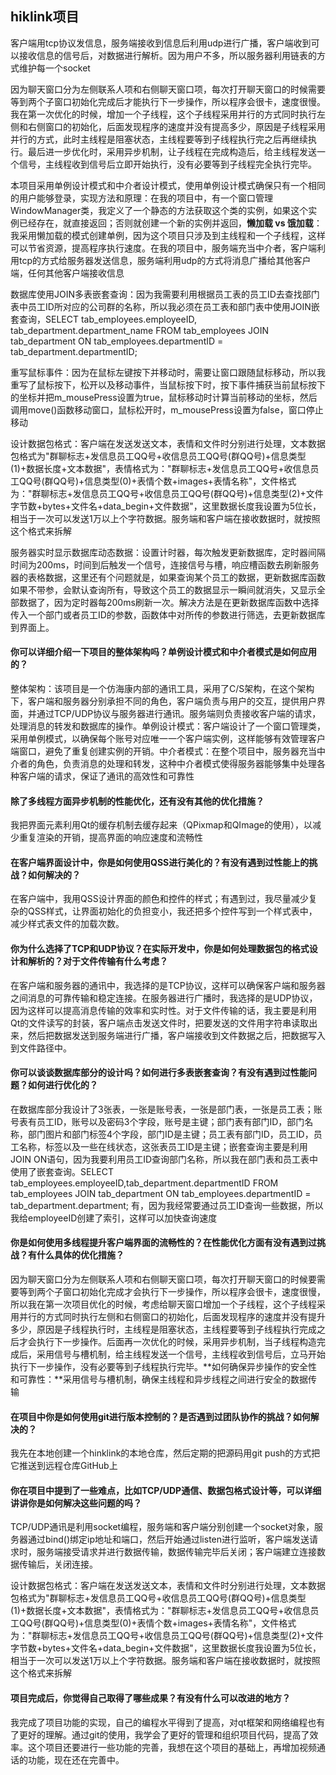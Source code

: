 ## hiklink项目

客户端用tcp协议发信息，服务端接收到信息后利用udp进行广播，客户端收到可以接收信息的信号后，对数据进行解析。因为用户不多，所以服务器利用链表的方式维护每一个socket

因为聊天窗口分为左侧联系人项和右侧聊天窗口项，每次打开聊天窗口的时候需要等到两个子窗口初始化完成后才能执行下一步操作，所以程序会很卡，速度很慢。我在第一次优化的时候，增加一个子线程，这个子线程采用并行的方式同时执行左侧和右侧窗口的初始化，后面发现程序的速度并没有提高多少，原因是子线程采用并行的方式，此时主线程是阻塞状态，主线程要等到子线程执行完之后再继续执行。最后进一步优化时，采用异步机制，让子线程在完成构造后，给主线程发送一个信号，主线程收到信号后立即开始执行，没有必要等到子线程完全执行完毕。

本项目采用单例设计模式和中介者设计模式，使用单例设计模式确保只有一个相同的用户能够登录，实现方法和原理：在我的项目中，有一个窗口管理WindowManager类，我定义了一个静态的方法获取这个类的实例，如果这个实例已经存在，就直接返回；否则就创建一个新的实例并返回，**懒加载 vs 饿加载**：我采用懒加载的模式创建单例，因为这个项目只涉及到主线程和一个子线程，这样可以节省资源，提高程序执行速度。在我的项目中，服务端充当中介者，客户端利用tcp的方式给服务器发送信息，服务端利用udp的方式将消息广播给其他客户端，任何其他客户端接收信息

数据库使用JOIN多表嵌套查询：因为我需要利用根据员工表的员工ID去查找部门表中员工ID所对应的公司群的名称，所以我必须在员工表和部门表中使用JOIN嵌套查询，SELECT tab_employees.employeeID, tab_department.department_name FROM tab_employees JOIN tab_department ON tab_employees.departmentID = tab_department.departmentID;

重写鼠标事件：因为在鼠标左键按下并移动时，需要让窗口跟随鼠标移动，所以我重写了鼠标按下，松开以及移动事件，当鼠标按下时，按下事件捕获当前鼠标按下的坐标并把m_mousePress设置为true，鼠标移动时计算当前移动的坐标，然后调用move()函数移动窗口，鼠标松开时，m_mousePress设置为false，窗口停止移动

设计数据包格式：客户端在发送发送文本，表情和文件时分别进行处理，文本数据包格式为"群聊标志+发信息员工QQ号+收信息员工QQ号(群QQ号)+信息类型(1)+数据长度+文本数据"，表情格式为："群聊标志+发信息员工QQ号+收信息员工QQ号(群QQ号)+信息类型(0)+表情个数+images+表情名称"，文件格式为："群聊标志+发信息员工QQ号+收信息员工QQ号(群QQ号)+信息类型(2)+文件字节数+bytes+文件名+data_begin+文件数据"，这里数据长度我设置为5位长，相当于一次可以发送1万以上个字符数据。服务端和客户端在接收数据时，就按照这个格式来拆解

服务器实时显示数据库动态数据：设置计时器，每次触发更新数据库，定时器间隔时间为200ms，时间到后触发一个信号，连接信号与槽，响应槽函数去刷新服务器的表格数据，这里还有个问题就是，如果查询某个员工的数据，更新数据库函数如果不带参，会默认查询所有，导致这个员工的数据显示一瞬间就消失，又显示全部数据了，因为定时器每200ms刷新一次。解决方法是在更新数据库函数中选择传入一个部门或者员工ID的参数，函数体中对所传的参数进行筛选，去更新数据库到界面上。

#### 你可以详细介绍一下项目的整体架构吗？单例设计模式和中介者模式是如何应用的？

整体架构：该项目是一个仿海康内部的通讯工具，采用了C/S架构，在这个架构下，客户端和服务器分别承担不同的角色，客户端负责与用户的交互，提供用户界面，并通过TCP/UDP协议与服务器进行通讯。服务端则负责接收客户端的请求，处理消息的转发和数据库的操作。单例设计模式：客户端设计了一个窗口管理类，采用单例模式，以确保每个账号对应唯一一个客户端实例，这样能够有效管理客户端窗口，避免了重复创建实例的开销。中介者模式：在整个项目中，服务器充当中介者的角色，负责消息的处理和转发，这种中介者模式使得服务器能够集中处理各种客户端的请求，保证了通讯的高效性和可靠性

#### 除了多线程方面异步机制的性能优化，还有没有其他的优化措施？

我把界面元素利用Qt的缓存机制去缓存起来（QPixmap和QImage的使用），以减少重复渲染的开销，提高界面的响应速度和流畅性

#### 在客户端界面设计中，你是如何使用QSS进行美化的？有没有遇到过性能上的挑战？如何解决的？

在客户端中，我用QSS设计界面的颜色和控件的样式；有遇到过，我尽量减少复杂的QSS样式，让界面初始化的负担变小，我还把多个控件写到一个样式表中，减少样式表文件的加载次数。

#### 你为什么选择了TCP和UDP协议？在实际开发中，你是如何处理数据包的格式设计和解析的？对于文件传输有什么考虑？

在客户端和服务器的通讯中，我选择的是TCP协议，这样可以确保客户端和服务器之间消息的可靠传输和稳定连接。在服务器进行广播时，我选择的是UDP协议，因为这样可以提高消息传输的效率和实时性。对于文件传输的话，我主要是利用Qt的文件读写的封装，客户端点击发送文件时，把要发送的文件用字符串读取出来，然后把数据发送到服务端进行广播，客户端接收到文件数据之后，把数据写入到文件路径中。

#### 你可以谈谈数据库部分的设计吗？如何进行多表嵌套查询？有没有遇到过性能问题？如何进行优化的？

在数据库部分我设计了3张表，一张是账号表，一张是部门表，一张是员工表；账号表有员工ID，账号以及密码3个字段，账号是主键；部门表有部门ID，部门名称，部门图片和部门标签4个字段，部门ID是主键；员工表有部门ID，员工ID，员工名称，标签以及一些在线状态，这张表员工ID是主键；嵌套查询主要是利用JOIN	ON语句，因为我要利用员工ID查询部门名称，所以我在部门表和员工表中使用了嵌套查询。SELECT	tab_employees.employeeID,tab_department.departmentID	FROM	tab_employees	JOIN	tab_department	ON	tab_employees.departmentID	=	tab_department.department;	有，因为我经常要通过员工ID查询一些数据，所以我给employeeID创建了索引，这样可以加快查询速度

#### 你是如何使用多线程提升客户端界面的流畅性的？在性能优化方面有没有遇到过挑战？有什么具体的优化措施？

因为聊天窗口分为左侧联系人项和右侧聊天窗口项，每次打开聊天窗口的时候要需要等到两个子窗口初始化完成才会执行下一步操作，所以程序会很卡，速度很慢，所以我在第一次项目优化的时候，考虑给聊天窗口增加一个子线程，这个子线程采用并行的方式同时执行左侧和右侧窗口的初始化，后面发现程序的速度并没有提升多少，原因是子线程执行时，主线程是阻塞状态，主线程要等到子线程执行完成之后才会执行下一步操作。后面再一次优化的时候，采用异步机制，当子线程构造完成后，采用信号与槽机制，给主线程发送一个信号，主线程收到信号后，立马开始执行下一步操作，没有必要等到子线程执行完毕。**如何确保异步操作的安全性和可靠性：**采用信号与槽机制，确保主线程和异步线程之间进行安全的数据传输

#### 在项目中你是如何使用git进行版本控制的？是否遇到过团队协作的挑战？如何解决的？

我先在本地创建一个hinklink的本地仓库，然后定期的把源码用git push的方式把它推送到远程仓库GitHub上

#### 你在项目中提到了一些难点，比如TCP/UDP通信、数据包格式设计等，可以详细讲讲你是如何解决这些问题的吗？

TCP/UDP通讯是利用socket编程，服务端和客户端分别创建一个socket对象，服务器通过bind()绑定ip地址和端口，然后开始通过listen进行监听，客户端发送请求时，服务端接受请求并进行数据传输，数据传输完毕后关闭；客户端建立连接数据传输后，关闭连接。

设计数据包格式：客户端在发送发送文本，表情和文件时分别进行处理，文本数据包格式为"群聊标志+发信息员工QQ号+收信息员工QQ号(群QQ号)+信息类型(1)+数据长度+文本数据"，表情格式为："群聊标志+发信息员工QQ号+收信息员工QQ号(群QQ号)+信息类型(0)+表情个数+images+表情名称"，文件格式为："群聊标志+发信息员工QQ号+收信息员工QQ号(群QQ号)+信息类型(2)+文件字节数+bytes+文件名+data_begin+文件数据"，这里数据长度我设置为5位长，相当于一次可以发送1万以上个字符数据。服务端和客户端在接收数据时，就按照这个格式来拆解

#### 项目完成后，你觉得自己取得了哪些成果？有没有什么可以改进的地方？

我完成了项目功能的实现，自己的编程水平得到了提高，对qt框架和网络编程也有了更好的理解。通过git的使用，我学会了更好的管理和组织项目代码，提高了效率。这个项目还要进行一些功能的完善，我想在这个项目的基础上，再增加视频通话的功能，现在还在完善中。
